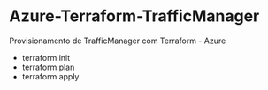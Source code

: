 # Azure-Terraform-TrafficManager

Provisionamento de TrafficManager com Terraform - Azure

- terraform init
- terraform plan
- terraform apply
